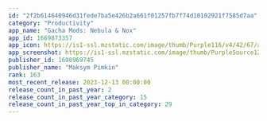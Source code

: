 ```yaml
---
id: "2f2b614640946d31fede7ba5e426b2a661f01257fb7f74d10102921f7585d7aa"
category: "Productivity"
app_name: "Gacha Mods: Nebula & Nox"
app_id: 1669873357
app_icon: https://is1-ssl.mzstatic.com/image/thumb/Purple116/v4/42/67/a6/4267a6e0-cc27-e96b-c6f5-e4f2eb89a74f/AppIcon-0-0-1x_U007epad-0-0-85-220.jpeg/1024x1024bb.png
app_screenshot: https://is1-ssl.mzstatic.com/image/thumb/PurpleSource126/v4/89/9a/ce/899ace58-14e9-db84-c403-f7ac91ce34a6/d9778a24-e5ca-429f-8d2f-04f24153cae0_English_-_iPhone_13_1.jpg/1242x2688bb.png
publisher_id: 1698969745
publisher_name: "Maksym Pimkin"
rank: 163
most_recent_release: 2023-12-13 00:00:00
release_count_in_past_year: 2
release_count_in_past_year_category: 15
release_count_in_past_year_top_in_category: 29
---
```

